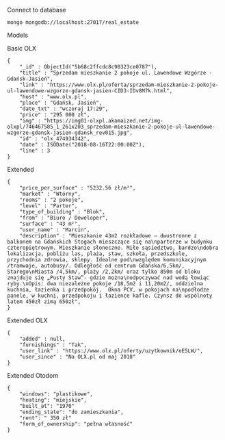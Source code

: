 Connect to database

    mongo mongodb://localhost:27017/real_estate

Models

Basic OLX

	{
		"_id" : ObjectId("5b68c2ffcdc8c90323ce0787"),
		"title" : "Sprzedam mieszkanie 2 pokoje ul. Lawendowe Wzgórze - Gdańsk-Jasień",
		"link" : "https://www.olx.pl/oferta/sprzedam-mieszkanie-2-pokoje-ul-lawendowe-wzgorze-gdansk-jasien-CID3-IDv8M7k.html",
		"host" : "www.olx.pl",
		"place" : "Gdańsk, Jasień",
		"date_txt" : "wczoraj 17:29",
		"price" : "295 000 zł",
		"img" : "https://img01-olxpl.akamaized.net/img-olxpl/746467585_1_261x203_sprzedam-mieszkanie-2-pokoje-ul-lawendowe-wzgorze-gdansk-jasien-gdansk_rev015.jpg",
		"id" : "olx_474934342",
		"date" : ISODate("2018-08-16T22:00:00Z"),
		"line" : 3
	}

Extended

	{
		"price_per_surface" : "5232.56 zł/m²",
	    "market" : "Wtórny",
	    "rooms" : "2 pokoje",
	    "level" : "Parter",
	    "type_of_building" : "Blok",
	    "from" : "Biuro / Deweloper",
	    "surface" : "43 m²",
	    "user_name" : "Marcin",
	    "description" : "Mieszkanie 43m2 rozkładowe – dwustronne z balkonem na Gdańskich Stogach mieszczące się na\nparterze w budynku czteropiętrowym. Mieszkanie słoneczne. Miłe sąsiedztwo, bardzo\ndobra lokalizacja, pobliżu las, plaża, staw, szkoła, przedszkole, przychodnia zdrowia, sklepy. Idealne pod\nwzględem komunikacyjnym /tramwaje, autobusy/. Odległość od centrum Gdańska/6,5km/, Starego\nMiasta /4,5km/, plaży /2,2km/ oraz tylko 850m od bloku znajduje się „Pusty Staw”- gdzie można\nodpoczywać nad wodą łowiąc ryby.\nOpis: dwa niezależne pokoje /18,5m2 i 11,20m2/, oddzielna kuchnia, łazienka i przedpokój.  Okna PCV, w pokojach na\npodłodze panele, w kuchni, przedpokoju i łazience kafle. Czynsz do wspólnoty latem 450zł zimą 650zł",
	}

Extended OLX

	{
		"added" : null,
		"furnishings" : "Tak",
		"user_link" : "https://www.olx.pl/oferty/uzytkownik/eE5LW/",
		"user_since" : "Na OLX.pl od maj 2018"
	}

Extended Otodom

	{
	    "windows": "plastikowe",
	    "heating": "miejskie",
	    "built_at": "1970"
	    "ending_state": "do zamieszkania",
	    "rent": " 350 zł"
	    "form_of_ownership": "pełna własność"
	}
